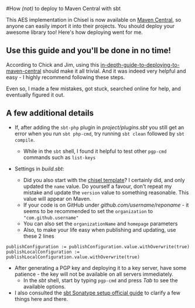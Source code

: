 
#How _(not)_ to deploy to Maven Central with sbt

This AES implementation in Chisel is now available on [Maven Central](https://search.maven.org/search?q=g:com.github.hplp),
so anyone can easily import it into their projects. You should deploy your awesome library too! Here's how deploying went for me.

## Use this guide and you'll be done in no time!

According to Chick and Jim, using this [in-depth-guide-to-deploying-to-maven-central](https://leonard.io/blog/2017/01/an-in-depth-guide-to-deploying-to-maven-central/)
should make it all trivial. And it was indeed very helpful and easy - I highly recommend following these steps.

Even so, I made a few mistakes, got stuck, searched online for help, and eventually figured it out.

## A few additional details

* If, after adding the `sbt-php` plugin in _project/plugins.sbt_ you still get an error when you run `sbt php-cmd`, 
try running `sbt clean` followed by `sbt compile`.
  * While in the `sbt` shell, I found it helpful to test other `pgp-cmd` commands such as `list-keys`

* Settings in _build.sbt_:
  * Did you also start with the [chisel template](https://github.com/freechipsproject/chisel-template)? I certainly did,
  and only updated the `name` value. Do yourself a favour, don't repeat my mistake and update the `version` value to something
  reasonable. This value will appear on Maven.
  * If your code is on GitHub under _github.com/username/reponame_ - it seems to be recommended to set the `organization` 
  to `"com.github.username"`
  * You can also set the `organizationName` and `homepage` parameters
  * Also, to make your life easy when publishing and updating, use these 2 lines

```sbtshell
publishConfiguration := publishConfiguration.value.withOverwrite(true)
publishLocalConfiguration := publishLocalConfiguration.value.withOverwrite(true)
```

* After generating a PGP key and deploying it to a key server, have some patience - the key will not be available on all servers immediately.
  * In the _sbt_ shell, start by typing `pgp-cmd` and press _Tab_ to see the available options.
* I also consulted the [sbt Sonatype setup official guide](http://www.scala-sbt.org/release/docs/Using-Sonatype.html) to clarify a few things here and there.
